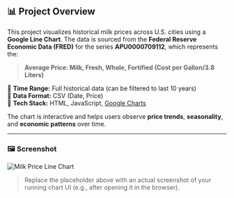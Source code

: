 ## 📊 Project Overview

This project visualizes historical milk prices across U.S. cities using a **Google Line Chart**. The data is sourced from the **Federal Reserve Economic Data (FRED)** for the series **APU0000709112**, which represents the:

> **Average Price: Milk, Fresh, Whole, Fortified (Cost per Gallon/3.8 Liters)**

📅 **Time Range:** Full historical data (can be filtered to last 10 years)  
📁 **Data Format:** CSV (Date, Price)  
🔧 **Tech Stack:** HTML, JavaScript, [Google Charts](https://developers.google.com/chart)

The chart is interactive and helps users observe **price trends**, **seasonality**, and **economic patterns** over time.

---

### 🖼️ Screenshot

![Milk Price Line Chart](https://via.placeholder.com/800x400.png?text=Milk+Price+Line+Chart+Placeholder)

> Replace the placeholder above with an actual screenshot of your running chart UI (e.g., after opening it in the browser).
